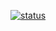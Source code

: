 [![status](https://img.shields.io/badge/status-Ground%20Zero-lightgrey?style=for-the-badge&logo=appveyor)](https://img.shields.io/badge/status-Ground%20Zero-lightgrey)
